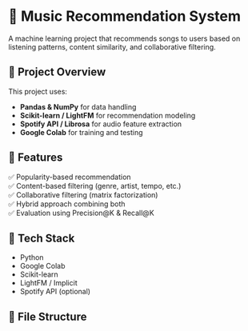 # 🎵 Music Recommendation System

A machine learning project that recommends songs to users based on listening patterns, content similarity, and collaborative filtering.

## 🚀 Project Overview
This project uses:
- **Pandas & NumPy** for data handling  
- **Scikit-learn / LightFM** for recommendation modeling  
- **Spotify API / Librosa** for audio feature extraction  
- **Google Colab** for training and testing

## 📘 Features
✅ Popularity-based recommendation  
✅ Content-based filtering (genre, artist, tempo, etc.)  
✅ Collaborative filtering (matrix factorization)  
✅ Hybrid approach combining both  
✅ Evaluation using Precision@K & Recall@K  

## 🧠 Tech Stack
- Python  
- Google Colab  
- Scikit-learn  
- LightFM / Implicit  
- Spotify API (optional)

## 📂 File Structure
